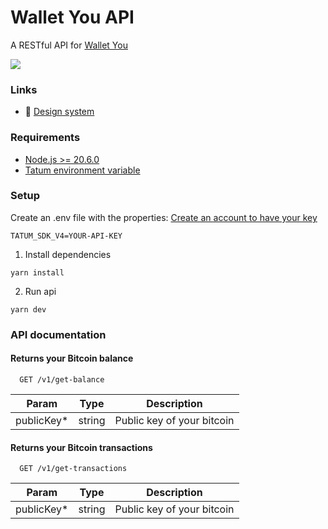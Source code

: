 # Wallet You API

A RESTful API for [Wallet You](https://github.com/cyberkaidev/wallet-you)

![](https://i.imgur.com/zqMgRfd.png)

### Links

- :art: [Design system](https://www.figma.com/board/zZdA8VEFYwlnyEqP9iWx55/Wallet-you-(API)?node-id=0-1&t=EnSjoeLCHHgAAKfi-1)

### Requirements

- [Node.js >= 20.6.0](https://nodejs.org/en)
- [Tatum environment variable](https://docs.tatum.com/)

### Setup

Create an .env file with the properties:
[Create an account to have your key](https://docs.tatum.com/)

```
TATUM_SDK_V4=YOUR-API-KEY
```

1. Install dependencies
```shell
yarn install
```

2. Run api
```shell
yarn dev
```

### API documentation

#### Returns your Bitcoin balance

```http
  GET /v1/get-balance
```

| Param      | Type   | Description                |
|------------|--------|----------------------------|
| publicKey* | string | Public key of your bitcoin |


#### Returns your Bitcoin transactions

```http
  GET /v1/get-transactions
```

| Param      | Type   | Description                |
|------------|--------|----------------------------|
| publicKey* | string | Public key of your bitcoin |
